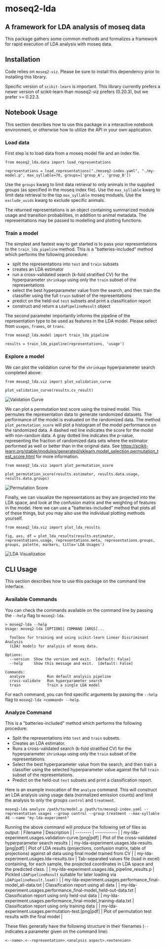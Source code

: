 # moseq2-lda
## A framework for LDA analysis of moseq data
This package gathers some common methods and formalizes a framework for rapid execution of LDA analysis with moseq data.

## Installation
Code relies on `moseq2-viz`. Please be sure to install this dependency prior to installing this library.

Specific version of `scikit-learn` is important. This library currently prefers a newer version of scikit-learn than moseq2-viz prefers (0.20.3), but we prefer >= 0.22.3.

## Notebook Usage
This section describes how to use this package in a interactive notebook environment, or otherwise how to utilize the API in your own application.

### Load data
First step is to load data from a moseq model file and an index file.

```
from moseq2_lda.data import load_representations

representations = load_representations("./moseq2-index.yaml", "./my-model.p", max_syllable=70, groups=['group_A', 'group_B'])
```
Use the `groups` kwarg to limit data retrieval to only animals in the supplied groups (as specified in the moseq index file).
Use the `max_syllable` kwarg to limit data retrieval to the top `max_syllable` moseq moduels.
Use the `exclude_uuids` kwarg to exclude specific animals.

The returned representations is an object containing summarized module usage and transition probabilities, in addition to animal metadata.
The representations may be passed to modelling and plotting functions.


### Train a model
The simplest and fastest way to get started is to pass your representations to the `train_lda_pipeline` method. This is a "batteries-included" method 
which performs the following procedure:
- split the representations into `test` and `train` subsets
- creates an LDA estimator
- run a cross-validated search (k-fold stratified CV) for the hyperparameter `shrinkage` using only the `train` subset of the representations
- select the best hyperparameter value from the search, and then train the classifier using the full `train` subset of the representations
- predict on the held-out `test` subsets and print a classification report
- construct and return a `LdaPipelineResult` object

The second parameter importantly informs the pipeline of the representation type to be used as features in the LDA model. Please select from `usages`, `frames`, or `trans`.
```
from moseq2_lda.model import train_lda_pipeline

results = train_lda_pipeline(representations, 'usage')
```

### Explore a model

We can plot the validation curve for the `shrinkage` hyperparameter search completed above:
```
from moseq2_lda.viz import plot_validation_curve

plot_validation_curve(results.cv_result)
```
![Validation Curve](img/validation_curve.png)


We can plot a permutation test score using the trained model. This permutes the representation data to generate randomized datasets. The performance of the model is evaluated on the randomized data. The method `plot_permutation_score` will plot a histogram of the model performance on the randomized data. A dashed red line indicates the score for the model with non-random data. A gray dotted line indicates the p-value, representing the fraction of randomized data sets where the estimator performed as well or better than in the original data. See https://scikit-learn.org/stable/modules/generated/sklearn.model_selection.permutation_test_score.html for more information.
```
from moseq2_lda.viz import plot_permutation_score

plot_permutation_score(results.estimator, results.data.usage, results.data.groups)
```
![Permutation Score](img/permutation_score.png)


Finally, we can visualize the representations as they are projected into the LDA space, and look at the confusion matrix and the weighting of features in the model. Here we can use a "batteries-included" method that plots all of these things, but you may also use the individual plotting methods yourself.
```
from moseq2_lda.viz import plot_lda_results

fig, axs, df = plot_lda_results(results.estimator, representations.usage, representations.meta, representations.groups, groups, palette, markers, title='LDA Usages')
```
![LDA Visualization](img/LDA_viz.png)


## CLI Usage
This section describes how to use this package on the command line interface.

### Available Commands
You can check the commands available on the command line by passing the `--help` flag to `moseq2-lda`.
```
> moseq2-lda --help
Usage: moseq2-lda [OPTIONS] COMMAND [ARGS]...

  Toolbox for training and using scikit-learn Linear Discriminant Analysis
  (LDA) models for analysis of moseq data.

Options:
  --version  Show the version and exit.  [default: False]
  --help     Show this message and exit.  [default: False]

Commands:
  analyze          Run default analysis pipeline
  cross-validate   Run hyperparameter search
  train            Train a single LDA model
```
For each command, you can find specific arguments by passing the `--help` flag to `moseq2-lda <command> --help`.

### Analyze Command
This is a "batteries-included" method which performs the following procedure:
- Split the representations into `test` and `train` subsets.
- Creates an LDA estimator.
- Runs a cross-validated search (k-fold stratified CV) for the hyperparameter `shrinkage` using only the `train` subset of the representations.
- Select the best hyperparameter value from the search, and then train a classifier using the selected hyperparameter value against the full `train` subset of the representations.
- Predict on the held-out `test` subsets and print a classification report.

Here is an example invocation of the `analyze` command. This will construct an LDA analysis using usage data (normalized emission counts) and limit the analysis to only the groups `control` and `treatment`.
```
moseq2-lda analyze /path/to/model.p /path/to/moseq2-index.yaml --representation usages --group control --group treatment --max-syllable 46 --name "my-lda-experiment"
```

Running the above command will produce the following set of files as output:
| Filename | Description |
| -------- | ----------- |
| my-lda-experiment.usages.validation-curve.[png\|pdf] | Plot of the cross-validated hyperparameter search results |
| my-lda-experiment.usages.lda-results.[png\|pdf] | Plot of LDA results (projections, confusion matrix, table of projections) against all data using final model trained from CV |
| my-lda-experiment.usages.lda-results.tsv | Tab-separated values file (load in excel) containing, for each sample, the projected coordinates in LDA space and the predicted class. |
| my-lda-experiment.usages.lda_pipeline_results.p | Pickled `LDAPipelineResult` suitable for later loading via `LDAPipelineResult.load()` |
| my-lda-experiment.usages.performance_final-model_all-data.txt | Classification report using all data |
| my-lda-experiment.usages.performance_final-model_held-out-data.txt | Classification report using only held-out data |
| my-lda-experiment.usages.performance_final-model_training-data.txt | Classification report using only training data |
| my-lda-experiment.usages.permutation-test.[png\|pdf] | Plot of permutation test results with the final model |

These files generally have the following structure in their filenames (`--` indicates a parameter given on the command line):
```
<--name>.<--representation>.<analysis aspect>.<extension>
```